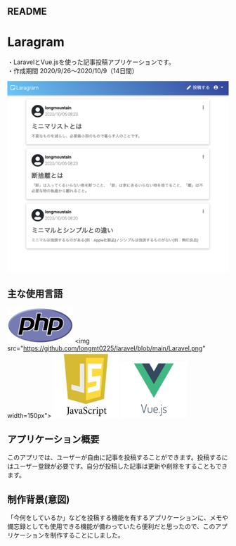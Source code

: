 ## README

# Laragram
・LaravelとVue.jsを使った記事投稿アプリケーションです。  
・作成期間 2020/9/26〜2020/10/9（14日間）
  
![記事一覧](https://github.com/longmt0225/laravel/blob/main/index.png)

## 主な使用言語
<img src="https://github.com/longmt0225/laravel/blob/main/PHP.png" width="150px"> <img src="https://github.com/longmt0225/laravel/blob/main/Laravel.png" width=150px"> <img src="https://github.com/longmt0225/laravel/blob/main/JavaScript.jpeg" width="150px"> <img src="https://github.com/longmt0225/laravel/blob/main/vuejs.png" width="150px">

## アプリケーション概要
このアプリでは、ユーザーが自由に記事を投稿することができます。投稿するにはユーザー登録が必要です。自分が投稿した記事は更新や削除をすることもできます。

## 制作背景(意図)
「今何をしているか」などを投稿する機能を有するアプリケーションに、メモや備忘録としても使用できる機能が備わっていたら便利だと思ったので、このアプリケーションを制作することにしました。


 
